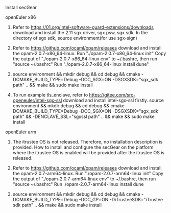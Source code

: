 Install secGear
 
openEuler x86

1. Refer to https://01.org/intel-software-guard-extensions/downloads download and install the 2.11 
   sgx  driver, sgx psw, sgx sdk. In the directory of sgx sdk, source environment(for use sgx-sign)
   
2. Refer to https://github.com/ocaml/opam/releases download and install the  opam-2.0.7-x86_64-linux.
   Run "./opam-2.0.7-x86_64-linux init"
   Copy the output of "./opam-2.0.7-x86_64-linux env" to ~/.bashrc, then run "source ~/.bashrc"
   Run "./opam-2.0.7-x86_64-linux install dune"
   
3. source environment && mkdir debug && cd debug 
   && cmake -DCMAKE_BUILD_TYPE=Debug -DCC_SGX=ON -DSGXSDK="sgx_sdk path" .. &&  make && sudo make install

4. To run example tls_enclave, refer to https://gitee.com/src-openeuler/intel-sgx-ssl 
   download and install intel-sgx-ssl firstly.
   source environment && mkdir debug && cd debug && cmake -DCMAKE_BUILD_TYPE=Debug -DCC_SGX=ON -DSGXSDK="sgx_sdk path"
   && -DENCLAVE_SSL="sgxssl path" .. &&  make && sudo make install
   
openEuler arm

1. The itrustee OS is not released. Therefore, no installation description is provided.
   How to install and configure the secGear on the platform where the itrustee OS is enabled will be provided
   after the itrustee OS is released.

2. Refer to https://github.com/ocaml/opam/releases download and install the  opam-2.0.7-arm64-linux.
   Run "./opam-2.0.7-arm64-linux init"
   Copy the output of "./opam-2.0.7-arm64-linux env" to ~/.bashrc, then run "source ~/.bashrc"
   Run ./opam-2.0.7-arm64-linux install dune

3. source environment && mkdir debug && cd debug
   && cmake -DCMAKE_BUILD_TYPE=Debug -DCC_GP=ON -DiTrusteeSDK="iTrustee sdk path" .. && make && sudo make install


